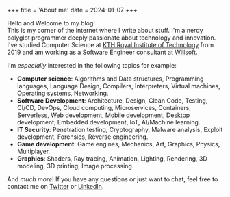 +++
title = 'About me'
date = 2024-01-07
+++

Hello and Welcome to my blog! \
This is my corner of the internet where I write about stuff.
I'm a nerdy polyglot programmer deeply passionate about technology and innovation.
I've studied Computer Science at [KTH Royal Institute of Technology](https://www.kth.se/en) from 2019 and am working as a Software Engineer consultant at [Willsoft](https://www.linkedin.com/company/willsoft-it).

I'm *especially* interested in the following topics for example:
- **Computer science**: Algorithms and Data structures, Programming languages, Language Design, Compilers, Interpreters, Virtual machines, Operating systems, Networking.
- **Software Development**: Architecture, Design, Clean Code, Testing, CI/CD, DevOps, Cloud computing, Microservices, Containers, Serverless, Web development, Mobile development, Desktop development, Embedded development, IoT, AI/Machine learning.
- **IT Security**: Penetration testing, Cryptography, Malware analysis, Exploit development, Forensics, Reverse engineering.
- **Game development**: Game engines, Mechanics, Art, Graphics, Physics, Multiplayer.
- **Graphics**: Shaders, Ray tracing, Animation, Lighting, Rendering, 3D modeling, 3D printing, Image processing.

And *much more*!
If you have any questions or just want to chat, feel free to contact me on [Twitter](https://twitter.com/WilliamRagstad) or [LinkedIn](https://www.linkedin.com/in/william-ragstad/).
